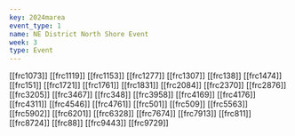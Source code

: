 ```yaml
---
key: 2024marea
event_type: 1
name: NE District North Shore Event
week: 3
type: Event
---
```

[[frc1073]]
[[frc1119]]
[[frc1153]]
[[frc1277]]
[[frc1307]]
[[frc138]]
[[frc1474]]
[[frc151]]
[[frc1721]]
[[frc1761]]
[[frc1831]]
[[frc2084]]
[[frc2370]]
[[frc2876]]
[[frc3205]]
[[frc3467]]
[[frc348]]
[[frc3958]]
[[frc4169]]
[[frc4176]]
[[frc4311]]
[[frc4546]]
[[frc4761]]
[[frc501]]
[[frc509]]
[[frc5563]]
[[frc5902]]
[[frc6201]]
[[frc6328]]
[[frc7674]]
[[frc7913]]
[[frc811]]
[[frc8724]]
[[frc88]]
[[frc9443]]
[[frc9729]]

